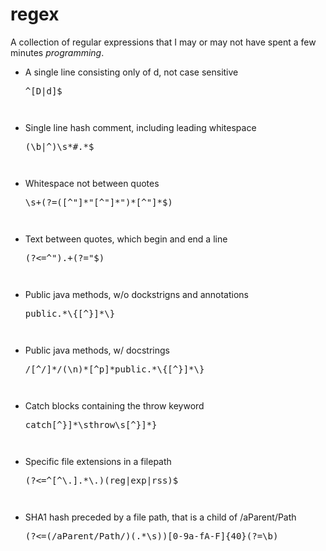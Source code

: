# regex
A collection of regular expressions that I may or may not have spent a few minutes <i>programming</i>.

<ul>
    <li>A single line consisting only of d, not case sensitive<pre>^[D|d]$<pre></li>
    <li>Single line hash comment, including leading whitespace<pre>(\b|^)\s*#.*$<pre></li>
    <li>Whitespace not between quotes<pre>\s+(?=([^"]*"[^"]*")*[^"]*$)<pre></li>
    <li>Text between quotes, which begin and end a line<pre>(?<=^").+(?="$)<pre></li>
    <li>Public java methods, w/o dockstrigns and annotations<pre>public.*\{[^}]*\}<pre></li>
    <li>Public java methods, w/ docstrings<pre>/[^/]*/(\n)*[^p]*public.*\{[^}]*\}<pre></li>
    <li>Catch blocks containing the throw keyword<pre>catch[^}]*\sthrow\s[^}]*}<pre></li>
    <li>Specific file extensions in a filepath<pre>(?<=^[^\.].*\.)(reg|exp|rss)$<pre></li>
    <li>SHA1 hash preceded by a file path, that is a child of /aParent/Path<pre>(?<=(/aParent/Path/)(.*\s))[0-9a-fA-F]{40}(?=\b)<pre></li>
</ul>
